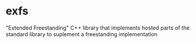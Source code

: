 # exfs
"Extended Freestanding" C++ library that implements hosted parts of the standard library to suplement a freestanding implementation
